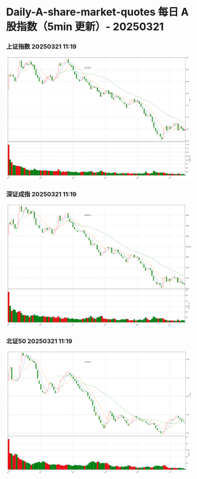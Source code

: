
# Daily-A-share-market-quotes 每日 A 股指数（5min 更新）- 20250321

### 上证指数 20250321 11:19
![](./fig/2025/3/20250321-sh000001.png)

### 深证成指 20250321 11:19
![](./fig/2025/3/20250321-sz399001.png)

### 北证50 20250321 11:19
![](./fig/2025/3/20250321-bj899050.png)

